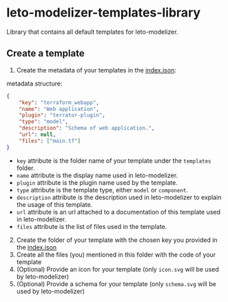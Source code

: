 # leto-modelizer-templates-library

Library that contains all default templates for leto-modelizer.

## Create a template

1. Create the metadata of your templates in the [index.json](index.json):

metadata structure:
```json
{
    "key": "terraform_webapp",
    "name": "Web application",
    "plugin": "terrator-plugin",
    "type": "model",
    "description": "Schema of web application.",
    "url": null,
    "files": ["main.tf"]
}
```

- `key` attribute is the folder name of your template under the `templates` folder.
- `name` attribute is the display name used in leto-modelizer.
- `plugin` attribute is the plugin name used by the template.
- `type` attribute is the template type, either `model` or `component`.
- `description` attribute is the description used in leto-modelizer to explain the usage of this template.
- `url` attribute is an url attached to a documentation of this template used in leto-modelizer.
- `files` attribute is the list of files used in the template.

2. Create the folder of your template with the chosen key you provided in the [index.json](index.json)
3. Create all the files (you) mentioned in this folder with the code of your template
4. (Optional) Provide an icon for your template (only `icon.svg` will be used by leto-modelizer)
5. (Optional) Provide a schema for your template (only `schema.svg` will be used by leto-modelizer)
